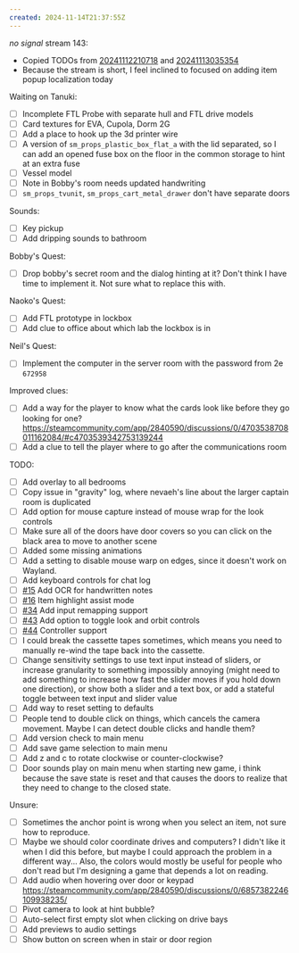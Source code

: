 ```yaml
---
created: 2024-11-14T21:37:55Z
---
```


_no signal_ stream 143:
- Copied TODOs from [20241112210718](20241112210718.md) and [20241113035354](20241113035354.md)
- Because the stream is short, I feel inclined to focused on adding item popup localization today

Waiting on Tanuki:
- [ ] Incomplete FTL Probe with separate hull and FTL drive models
- [ ] Card textures for EVA, Cupola, Dorm 2G
- [ ] Add a place to hook up the 3d printer wire
- [ ] A version of `sm_props_plastic_box_flat_a` with the lid separated, so I can add an opened fuse box on the floor in the common storage to hint at an extra fuse
- [ ] Vessel model
- [ ] Note in Bobby's room needs updated handwriting
- [ ] `sm_props_tvunit`, `sm_props_cart_metal_drawer` don't have separate doors

Sounds:
- [ ] Key pickup
- [ ] Add dripping sounds to bathroom

Bobby's Quest:
- [ ] Drop bobby's secret room and the dialog hinting at it? Don't think I have time to implement it. Not sure what to replace this with.

Naoko's Quest:
- [ ] Add FTL prototype in lockbox
- [ ] Add clue to office about which lab the lockbox is in

Neil's Quest:
- [ ] Implement the computer in the server room with the password from 2e `672958`

Improved clues:
- [ ] Add a way for the player to know what the cards look like before they go looking for one? https://steamcommunity.com/app/2840590/discussions/0/4703538708011162084/#c4703539342753139244
- [ ] Add a clue to tell the player where to go after the communications room

TODO:
- [ ] Add overlay to all bedrooms
- [ ] Copy issue in "gravity" log, where nevaeh's line about the larger captain room is duplicated
- [ ] Add option for mouse capture instead of mouse wrap for the look controls
- [ ] Make sure all of the doors have door covers so you can click on the black area to move to another scene
- [ ] Added some missing animations
- [ ] Add a setting to disable mouse warp on edges, since it doesn't work on Wayland.
- [ ] Add keyboard controls for chat log
- [ ] [#15](https://gitea.arcturuscollective.com/exodrifter/lost-contact/issues/15) Add OCR for handwritten notes
- [ ] [#16](https://gitea.arcturuscollective.com/exodrifter/lost-contact/issues/16) Item highlight assist mode
- [ ] [#34](https://gitea.arcturuscollective.com/exodrifter/lost-contact/issues/34) Add input remapping support
- [ ] [#43](https://gitea.arcturuscollective.com/exodrifter/lost-contact/issues/43) Add option to toggle look and orbit controls
- [ ] [#44](https://gitea.arcturuscollective.com/exodrifter/lost-contact/issues/44) Controller support
- [ ] I could break the cassette tapes sometimes, which means you need to manually re-wind the tape back into the cassette.
- [ ] Change sensitivity settings to use text input instead of sliders, or increase granularity to something impossibly annoying (might need to add something to increase how fast the slider moves if you hold down one direction), or show both a slider and a text box, or add a stateful toggle between text input and slider value
- [ ] Add way to reset setting to defaults
- [ ] People tend to double click on things, which cancels the camera movement. Maybe I can detect double clicks and handle them?
- [ ] Add version check to main menu
- [ ] Add save game selection to main menu
- [ ] Add z and c to rotate clockwise or counter-clockwise?
- [ ] Door sounds play on main menu when starting new game, i think because the save state is reset and that causes the doors to realize that they need to change to the closed state.

Unsure:
- [ ] Sometimes the anchor point is wrong when you select an item, not sure how to reproduce.
- [ ] Maybe we should color coordinate drives and computers? I didn't like it when I did this before, but maybe I could approach the problem in a different way... Also, the colors would mostly be useful for people who don't read but I'm designing a game that depends a lot on reading.
- [ ] Add audio when hovering over door or keypad https://steamcommunity.com/app/2840590/discussions/0/6857382246109938235/
- [ ] Pivot camera to look at hint bubble?
- [ ] Auto-select first empty slot when clicking on drive bays
- [ ] Add previews to audio settings
- [ ] Show button on screen when in stair or door region
